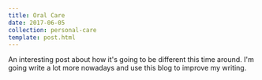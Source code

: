 ```yaml
---
title: Oral Care
date: 2017-06-05
collection: personal-care
template: post.html
---
```


An interesting post about how it's going to be different this time around. I'm going write a lot more nowadays and use this blog to improve my writing.